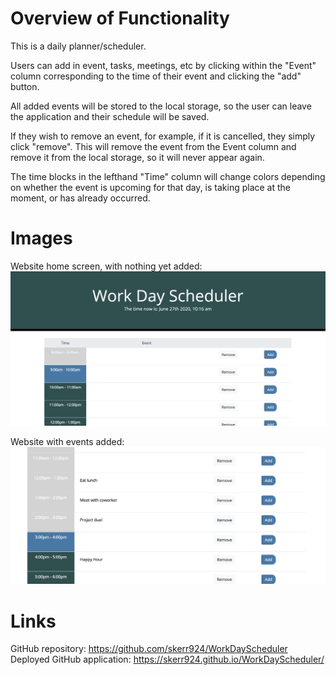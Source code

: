 
# Overview of Functionality 
This is a daily planner/scheduler. 

Users can add in event, tasks, meetings, etc by clicking within the "Event" column corresponding to the time of their event and clicking the "add" button. 

All added events will be stored to the local storage, so the user can leave the application and their schedule will be saved. 

If they wish to remove an event, for example, if it is cancelled, they simply click "remove". This will remove the event from the Event column and remove it from the local storage, so it will never appear again. 

The time blocks in the lefthand "Time" column will change colors depending on whether the event is upcoming for that day, is taking place at the moment, or has already occurred. 


# Images 
Website home screen, with nothing yet added: <img src="assets/WorkDayScheduler_home_empty.png">

Website with events added: <img src = "assets/WorkDayScheduler_filledin.png" >

# Links

GitHub repository: https://github.com/skerr924/WorkDayScheduler
Deployed GitHub application: https://skerr924.github.io/WorkDayScheduler/

